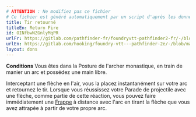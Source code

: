 ```yaml
---
# ATTENTION : Ne modifiez pas ce fichier
# Ce fichier est généré automatiquement par un script d'après les données du module Foundry VTT officiel et de sa traduction
title: Tir retourné
titleEn: Return Fire
id: OINfbwNZGnlyMqPR
urlFr: https://gitlab.com/pathfinder-fr/foundryvtt-pathfinder2-fr/-/blob/master/data/feats/OINfbwNZGnlyMqPR.htm
urlEn: https://gitlab.com/hooking/foundry-vtt---pathfinder-2e/-/blob/master/packs/data/feats.db/return-fire.json
layout: dons
---
```

**Conditions** Vous êtes dans la Posture de l'archer monastique, en train de manier un arc et possédez une main libre.

Interceptant une flèche en l'air, vous la placez instantanément sur votre arc et retournez le tir. Lorsque vous réussissez votre Parade de projectile avec une flèche, comme partie de cette réaction, vous pouvez faire immédiatement une [Frappe](../actions/frapper.html) à distance avec l'arc en tirant la flèche que vous avez attrapée à partir de votre propre arc.
